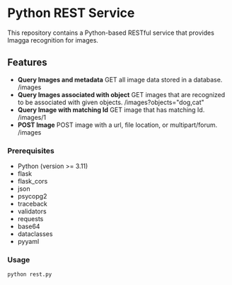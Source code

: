 # Python REST Service

This repository contains a Python-based RESTful service that provides Imagga recognition for images.

## Features

- **Query Images and metadata** GET all image data stored in a database. /images
- **Query Images associated with object** GET images that are recognized to be associated with given objects. /images?objects="dog,cat"
- **Query Image with matching Id** GET image that has matching Id. /images/1
- **POST Image** POST image with a url, file location, or multipart/forum. /images

### Prerequisites

- Python (version >= 3.11)
- flask
- flask_cors
- json
- psycopg2
- traceback
- validators
- requests
- base64
- dataclasses
- pyyaml

### Usage

`python rest.py`
